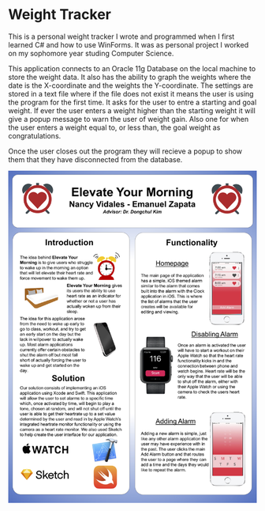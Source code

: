 # Weight Tracker
This is a personal weight tracker I wrote and programmed when I first learned C# and how to use WinForms. It was as personal project I worked on my sophomore year studing Computer Science. 

This application connects to an Oracle 11g Database on the local machine to store the weight data. It also has the ability to graph the weights where the date is the X-coordinate and the weights the Y-coordinate. The settings are stored in a text file where if the file does not exist it means the user is using the program for the first time. It asks for the user to entre a starting and goal weight. If ever the user enters a weight higher than the starting weight it will give a popup message to warn the user of weight gain. Also one for when the user enters a weight equal to, or less than, the goal weight as congratulations. 

Once the user closes out the program they will recieve a popup to show them that they have disconnected from the database.

![picture](https://github.com/emanuelzapata/ElevateYourMorning/blob/master/seniorPoster.jpg?raw=true)
